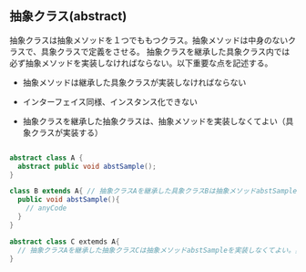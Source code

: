 ## 抽象クラス(abstract)

抽象クラスは抽象メソッドを１つでももつクラス。抽象メソッドは中身のないクラスで、具象クラスで定義をさせる。
抽象クラスを継承した具象クラス内では必ず抽象メソッドを実装しなければならない。以下重要な点を記述する。

* 抽象メソッドは継承した具象クラスが実装しなければならない

* インターフェイス同様、インスタンス化できない

* 抽象クラスを継承した抽象クラスは、抽象メソッドを実装しなくてよい（具象クラスが実装する）

```Java

abstract class A {
  abstract public void abstSample();
}

class B extends A{ // 抽象クラスAを継承した具象クラスBは抽象メソッドabstSampleを実装しなければいけない
  public void abstSample(){
    // anyCode
  }
}

abstract class C extemds A{
  // 抽象クラスAを継承した抽象クラスCは抽象メソッドabstSampleを実装しなくてよい。実装してもよい。
}

```

